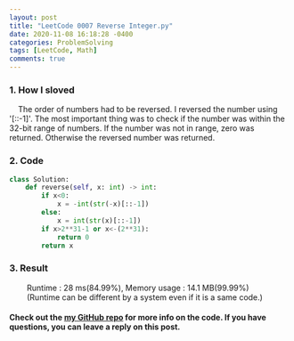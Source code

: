 ```yaml
---
layout: post
title: "LeetCode 0007 Reverse Integer.py"
date: 2020-11-08 16:18:28 -0400
categories: ProblemSolving
tags: [LeetCode, Math]
comments: true
---
```


### 1. How I sloved
&nbsp;&nbsp;&nbsp;&nbsp;The order of numbers had to be reversed. I reversed the number using '[::-1]'. The most important thing was to check if the number was within the 32-bit range of numbers. If the number was not in range, zero was returned. Otherwise the reversed number was returned. 

### 2. Code
```python
class Solution:
    def reverse(self, x: int) -> int:
        if x<0:
            x = -int(str(-x)[::-1])
        else:
            x = int(str(x)[::-1])
        if x>2**31-1 or x<-(2**31):
            return 0
        return x
```

### 3. Result
&nbsp;&nbsp;&nbsp;&nbsp;&nbsp;&nbsp;&nbsp;&nbsp;Runtime : 28 ms(84.99%), Memory usage : 14.1 MB(99.99%)  
&nbsp;&nbsp;&nbsp;&nbsp;&nbsp;&nbsp;&nbsp;&nbsp;(Runtime can be different by a system even if it is a same code.)

#### Check out the [my GitHub repo][hyuk-gh] for more info on the code. If you have questions, you can leave a reply on this post.
[hyuk-gh]:   https://github.com/dlgur1994/StudyAlgorithms
